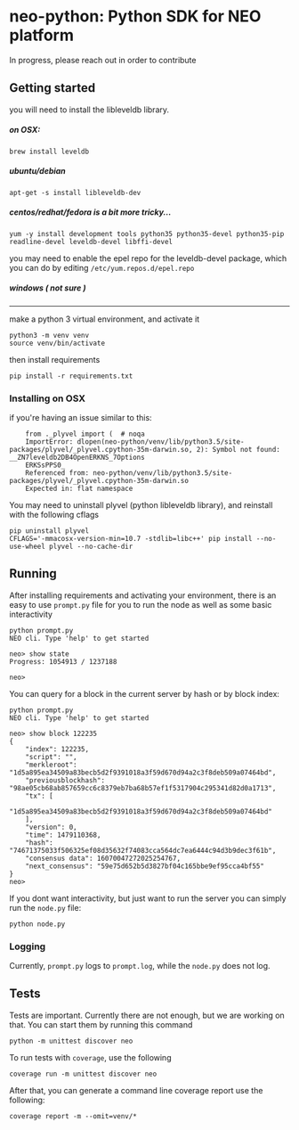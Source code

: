 # neo-python: Python SDK for NEO platform

In progress, please reach out in order to contribute

## Getting started


you will need to install the libleveldb library. 

##### on OSX:
```
brew install leveldb
```

##### ubuntu/debian
```
apt-get -s install libleveldb-dev
```

##### centos/redhat/fedora is a bit more tricky...
```
yum -y install development tools python35 python35-devel python35-pip readline-devel leveldb-devel libffi-devel
```

you may need to enable the epel repo for the leveldb-devel package, which you can do by editing `/etc/yum.repos.d/epel.repo`



##### windows ( not sure )


-------------------

make a python 3 virtual environment, and activate it
```
python3 -m venv venv
source venv/bin/activate
```

then install requirements
```
pip install -r requirements.txt
```


### Installing on OSX

if you're having an issue similar to this:

```
    from ._plyvel import (  # noqa
    ImportError: dlopen(neo-python/venv/lib/python3.5/site-packages/plyvel/_plyvel.cpython-35m-darwin.so, 2): Symbol not found: __ZN7leveldb2DB4OpenERKNS_7Options
    ERKSsPPS0_
    Referenced from: neo-python/venv/lib/python3.5/site-packages/plyvel/_plyvel.cpython-35m-darwin.so
    Expected in: flat namespace
```

You may need to uninstall plyvel (python libleveldb library), and reinstall with the following cflags

```
pip uninstall plyvel
CFLAGS='-mmacosx-version-min=10.7 -stdlib=libc++' pip install --no-use-wheel plyvel --no-cache-dir
```

## Running

After installing requirements and activating your environment, there is an easy to use `prompt.py` file for you to run the node as well as some basic interactivity

```
python prompt.py 
NEO cli. Type 'help' to get started

neo> show state
Progress: 1054913 / 1237188

neo> 
```

You can query for a block in the current server by hash or by block index:

```
python prompt.py 
NEO cli. Type 'help' to get started

neo> show block 122235
{
    "index": 122235,
    "script": "",
    "merkleroot": "1d5a895ea34509a83becb5d2f9391018a3f59d670d94a2c3f8deb509a07464bd",
    "previousblockhash": "98ae05cb68ab857659cc6c8379eb7ba68b57ef1f5317904c295341d82d0a1713",
    "tx": [
        "1d5a895ea34509a83becb5d2f9391018a3f59d670d94a2c3f8deb509a07464bd"
    ],
    "version": 0,
    "time": 1479110368,
    "hash": "74671375033f506325ef08d35632f74083cca564dc7ea6444c94d3b9dec3f61b",
    "consensus data": 16070047272025254767,
    "next_consensus": "59e75d652b5d3827bf04c165bbe9ef95cca4bf55"
}
neo> 
```


If you dont want interactivity, but just want to run the server you can simply run the `node.py` file:

```
python node.py 
```


### Logging

Currently, `prompt.py` logs to `prompt.log`, while the `node.py` does not log.



## Tests

Tests are important.  Currently there are not enough, but we are working on that.  You can start them by running this command

```
python -m unittest discover neo 
```

To run tests with `coverage`, use the following 
```
coverage run -m unittest discover neo
```

After that, you can generate a command line coverage report use the following:
```
coverage report -m --omit=venv/*
```

